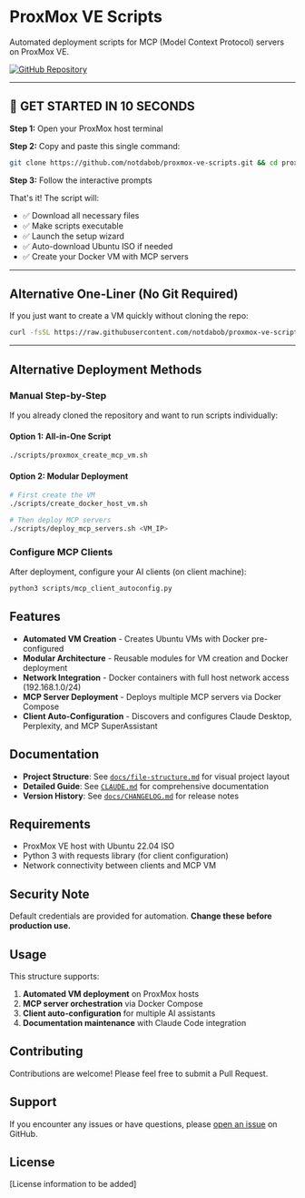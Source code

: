 # ProxMox VE Scripts

Automated deployment scripts for MCP (Model Context Protocol) servers on ProxMox VE.

[![GitHub Repository](https://img.shields.io/badge/GitHub-proxmox--ve--scripts-blue?logo=github)](https://github.com/notdabob/proxmox-ve-scripts)

---

## 🚀 GET STARTED IN 10 SECONDS

**Step 1:** Open your ProxMox host terminal

**Step 2:** Copy and paste this single command:

```bash
git clone https://github.com/notdabob/proxmox-ve-scripts.git && cd proxmox-ve-scripts && chmod +x scripts/*.sh && ./scripts/quick_deploy.sh
```

**Step 3:** Follow the interactive prompts

That's it! The script will:
- ✅ Download all necessary files
- ✅ Make scripts executable  
- ✅ Launch the setup wizard
- ✅ Auto-download Ubuntu ISO if needed
- ✅ Create your Docker VM with MCP servers

---

## Alternative One-Liner (No Git Required)

If you just want to create a VM quickly without cloning the repo:

```bash
curl -fsSL https://raw.githubusercontent.com/notdabob/proxmox-ve-scripts/main/scripts/quick_deploy.sh | bash
```

---

## Alternative Deployment Methods

### Manual Step-by-Step

If you already cloned the repository and want to run scripts individually:

#### Option 1: All-in-One Script

```bash
./scripts/proxmox_create_mcp_vm.sh
```

#### Option 2: Modular Deployment

```bash
# First create the VM
./scripts/create_docker_host_vm.sh

# Then deploy MCP servers
./scripts/deploy_mcp_servers.sh <VM_IP>
```

### Configure MCP Clients

After deployment, configure your AI clients (on client machine):

```bash
python3 scripts/mcp_client_autoconfig.py
```

## Features

- **Automated VM Creation** - Creates Ubuntu VMs with Docker pre-configured
- **Modular Architecture** - Reusable modules for VM creation and Docker deployment
- **Network Integration** - Docker containers with full host network access (192.168.1.0/24)
- **MCP Server Deployment** - Deploys multiple MCP servers via Docker Compose
- **Client Auto-Configuration** - Discovers and configures Claude Desktop, Perplexity, and MCP SuperAssistant

## Documentation

- **Project Structure**: See [`docs/file-structure.md`](docs/file-structure.md) for visual project layout
- **Detailed Guide**: See [`CLAUDE.md`](CLAUDE.md) for comprehensive documentation
- **Version History**: See [`docs/CHANGELOG.md`](docs/CHANGELOG.md) for release notes

## Requirements

- ProxMox VE host with Ubuntu 22.04 ISO
- Python 3 with requests library (for client configuration)
- Network connectivity between clients and MCP VM

## Security Note

Default credentials are provided for automation. **Change these before production use.**

## Usage

This structure supports:

1. **Automated VM deployment** on ProxMox hosts
2. **MCP server orchestration** via Docker Compose
3. **Client auto-configuration** for multiple AI assistants
4. **Documentation maintenance** with Claude Code integration

## Contributing

Contributions are welcome! Please feel free to submit a Pull Request.

## Support

If you encounter any issues or have questions, please [open an issue](https://github.com/notdabob/proxmox-ve-scripts/issues) on GitHub.

## License

[License information to be added]
